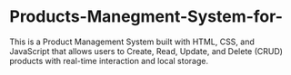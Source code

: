 # Products-Manegment-System-for-
This is a Product Management System built with HTML, CSS, and JavaScript that allows users to Create, Read, Update, and Delete (CRUD) products with real-time interaction and local storage.
